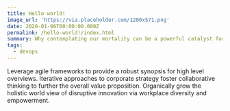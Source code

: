 ```yaml
---
title: Hello world!
image_url: 'https://via.placeholder.com/1200x571.png'
date: 2020-01-06T00:00:00.000Z
permalink: /hello-world!/index.html
summary: Why contemplating our mortality can be a powerful catalyst for change
tags:
  - devops
---
```

Leverage agile frameworks to provide a robust synopsis for high level overviews. Iterative approaches to corporate strategy foster collaborative thinking to further the overall value proposition. Organically grow the holistic world view of disruptive innovation via workplace diversity and empowerment.
